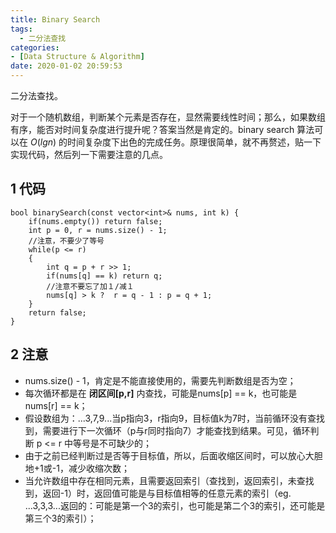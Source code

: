 ```yaml
---
title: Binary Search
tags:
  - 二分法查找
categories:
- [Data Structure & Algorithm]
date: 2020-01-02 20:59:53
---
```

二分法查找。

<!-- more -->

对于一个随机数组，判断某个元素是否存在，显然需要线性时间；那么，如果数组有序，能否对时间复杂度进行提升呢？答案当然是肯定的。binary search 算法可以在 $O(lgn)$ 的时间复杂度下出色的完成任务。原理很简单，就不再赘述，贴一下实现代码，然后列一下需要注意的几点。
## 1 代码
```
bool binarySearch(const vector<int>& nums, int k) {
    if(nums.empty()) return false;
	int p = 0, r = nums.size() - 1;
	//注意，不要少了等号
	while(p <= r)
	{
		int q = p + r >> 1;
		if(nums[q] == k) return q;
		//注意不要忘了加１/减１
		nums[q] > k ?  r = q - 1 : p = q + 1;
	}
	return false;
}
```
## 2 注意
- nums.size() - 1，肯定是不能直接使用的，需要先判断数组是否为空；
- 每次循环都是在 **闭区间[p,r]** 内查找，可能是nums[p] == k，也可能是nums[r] == k；
- 假设数组为：...3,7,9...当p指向3，r指向9，目标值k为7时，当前循环没有查找到，需要进行下一次循环（p与r同时指向7）才能查找到结果。可见，循环判断 p <= r 中等号是不可缺少的；
- 由于之前已经判断过是否等于目标值，所以，后面收缩区间时，可以放心大胆地+1或-1，减少收缩次数；
- 当允许数组中存在相同元素，且需要返回索引（查找到，返回索引，未查找到，返回-1）时，返回值可能是与目标值相等的任意元素的索引（eg. ...3,3,3...返回的：可能是第一个3的索引，也可能是第二个3的索引，还可能是第三个3的索引）；